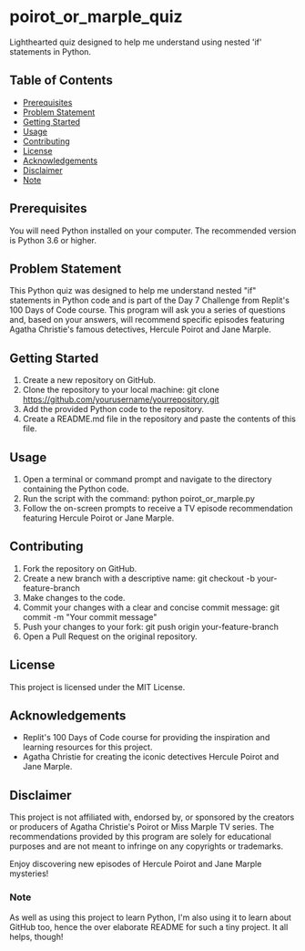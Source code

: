 # poirot_or_marple_quiz
Lighthearted quiz designed to help me understand using nested 'if' statements in Python.

## Table of Contents
* [Prerequisites](#prerequisites)
* [Problem Statement](#problem_statement)
* [Getting Started](#getting_started)
* [Usage](#usage)
* [Contributing](#contributing)
* [License](#license)
* [Acknowledgements](#acknowledgements)
* [Disclaimer](#disclaimer)
* [Note](#note)

## Prerequisites

You will need Python installed on your computer. The recommended version is Python 3.6 or higher.

## Problem Statement

This Python quiz was designed to help me understand nested "if" statements in Python code and is part of the Day 7 Challenge from Replit's 100 Days of Code course. This program will ask you a series of questions and, based on your answers, will recommend specific episodes featuring Agatha Christie's famous detectives, Hercule Poirot and Jane Marple.

## Getting Started

1. Create a new repository on GitHub.
2. Clone the repository to your local machine: git clone https://github.com/yourusername/yourrepository.git
3. Add the provided Python code to the repository.
4. Create a README.md file in the repository and paste the contents of this file.

## Usage

1. Open a terminal or command prompt and navigate to the directory containing the Python code.
2. Run the script with the command: python poirot_or_marple.py
3. Follow the on-screen prompts to receive a TV episode recommendation featuring Hercule Poirot or Jane Marple.

## Contributing

1. Fork the repository on GitHub.
2. Create a new branch with a descriptive name: git checkout -b your-feature-branch
3. Make changes to the code.
4. Commit your changes with a clear and concise commit message: git commit -m "Your commit message"
5. Push your changes to your fork: git push origin your-feature-branch
6. Open a Pull Request on the original repository.

## License

This project is licensed under the MIT License.

## Acknowledgements

* Replit's 100 Days of Code course for providing the inspiration and learning resources for this project.
* Agatha Christie for creating the iconic detectives Hercule Poirot and Jane Marple.

## Disclaimer

This project is not affiliated with, endorsed by, or sponsored by the creators or producers of Agatha Christie's Poirot or Miss Marple TV series. The recommendations provided by this program are solely for educational purposes and are not meant to infringe on any copyrights or trademarks.

Enjoy discovering new episodes of Hercule Poirot and Jane Marple mysteries!

### Note
As well as using this project to learn Python, I'm also using it to learn about GitHub too, hence the over elaborate README for such a tiny project. It all helps, though!
